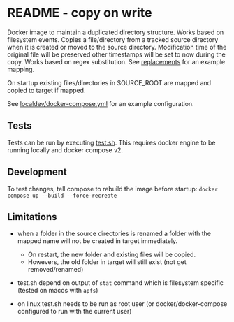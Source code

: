 # README - copy on write

Docker image to maintain a duplicated directory structure. Works based on filesystem events. Copies a file/directory from a tracked source directory when it is created or moved to the source directory. Modification time of the original file will be preserved other timestamps will be set to now during the copy. Works based on regex substitution. See [replacements](localdev/replacements.sed) for an example mapping.

On startup existing files/directories in SOURCE_ROOT are mapped and copied to target if mapped.

See [localdev/docker-compose.yml](localdev/docker-compose.yml) for an example configuration.

## Tests

Tests can be run by executing [test.sh](localdev/test.sh). This requires docker engine to be running locally and docker compose v2.

## Development

To test changes, tell compose to rebuild the image before startup: `docker compose up --build --force-recreate`

## Limitations

- when a folder in the source directories is renamed a folder with the mapped name will not be created in target immediately.

  * On restart, the new folder and existing files will be copied.
  * Howevers, the old folder in target will still exist (not get removed/renamed)

- test.sh depend on output of `stat` command which is filesystem specific (tested on macos with `apfs`)

- on linux test.sh needs to be run as root user (or docker/docker-compose configured to run with the current user)
